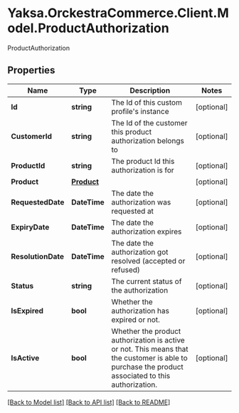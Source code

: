 # Yaksa.OrckestraCommerce.Client.Model.ProductAuthorization
ProductAuthorization

## Properties

Name | Type | Description | Notes
------------ | ------------- | ------------- | -------------
**Id** | **string** | The Id of this custom profile&#39;s instance | [optional] 
**CustomerId** | **string** | The Id of the customer this product authorization belongs to | [optional] 
**ProductId** | **string** | The product Id this authorization is for | [optional] 
**Product** | [**Product**](Product.md) |  | [optional] 
**RequestedDate** | **DateTime** | The date the authorization was requested at | [optional] 
**ExpiryDate** | **DateTime** | The date the authorization expires | [optional] 
**ResolutionDate** | **DateTime** | The date the authorization got resolved (accepted or refused) | [optional] 
**Status** | **string** | The current status of the authorization | [optional] 
**IsExpired** | **bool** | Whether the authorization has expired or not. | [optional] 
**IsActive** | **bool** | Whether the product authorization is active or not. This means that the customer is able to purchase the product associated to this authorization. | [optional] 

[[Back to Model list]](../README.md#documentation-for-models) [[Back to API list]](../README.md#documentation-for-api-endpoints) [[Back to README]](../README.md)

